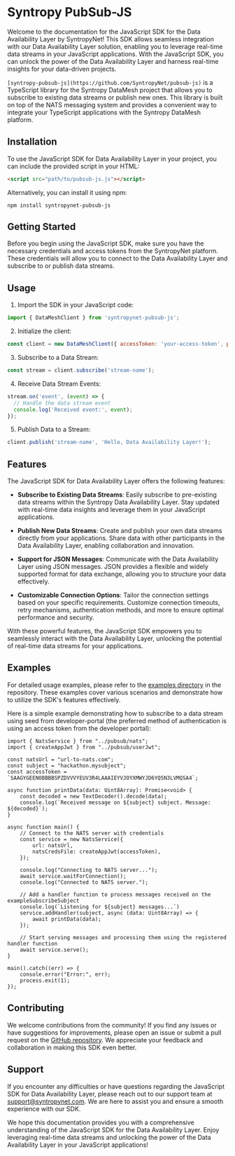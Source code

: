 # Syntropy PubSub-JS

Welcome to the documentation for the JavaScript SDK for the Data Availability Layer by SyntropyNet! This SDK allows seamless integration with our Data Availability Layer solution, enabling you to leverage real-time data streams in your JavaScript applications. With the JavaScript SDK, you can unlock the power of the Data Availability Layer and harness real-time insights for your data-driven projects.

`[syntropy-pubsub-js](https://github.com/SyntropyNet/pubsub-js)` is a TypeScript library for the Syntropy DataMesh project that allows you to subscribe to existing data streams or publish new ones. This library is built on top of the NATS messaging system and provides a convenient way to integrate your TypeScript applications with the Syntropy DataMesh platform.

## Installation

To use the JavaScript SDK for Data Availability Layer in your project, you can include the provided script in your HTML:

```html
<script src="path/to/pubsub-js.js"></script>
```

Alternatively, you can install it using npm:

```shell
npm install syntropynet-pubsub-js
```

## Getting Started

Before you begin using the JavaScript SDK, make sure you have the necessary credentials and access tokens from the SyntropyNet platform. These credentials will allow you to connect to the Data Availability Layer and subscribe to or publish data streams.

## Usage

1. Import the SDK in your JavaScript code:

```javascript
import { DataMeshClient } from 'syntropynet-pubsub-js';
```

2. Initialize the client:

```javascript
const client = new DataMeshClient({ accessToken: 'your-access-token', privateKey: 'your-private-key' });
```

3. Subscribe to a Data Stream:

```javascript
const stream = client.subscribe('stream-name');
```

4. Receive Data Stream Events:

```javascript
stream.on('event', (event) => {
  // Handle the data stream event
  console.log('Received event:', event);
});
```

5. Publish Data to a Stream:

```javascript
client.publish('stream-name', 'Hello, Data Availability Layer!');
```

## Features

The JavaScript SDK for Data Availability Layer offers the following features:

- **Subscribe to Existing Data Streams**: Easily subscribe to pre-existing data streams within the Syntropy Data Availability Layer. Stay updated with real-time data insights and leverage them in your JavaScript applications.

- **Publish New Data Streams**: Create and publish your own data streams directly from your applications. Share data with other participants in the Data Availability Layer, enabling collaboration and innovation.

- **Support for JSON Messages**: Communicate with the Data Availability Layer using JSON messages. JSON provides a flexible and widely supported format for data exchange, allowing you to structure your data effectively.

- **Customizable Connection Options**: Tailor the connection settings based on your specific requirements. Customize connection timeouts, retry mechanisms, authentication methods, and more to ensure optimal performance and security.

With these powerful features, the JavaScript SDK empowers you to seamlessly interact with the Data Availability Layer, unlocking the potential of real-time data streams for your applications.

## Examples

For detailed usage examples, please refer to the [examples directory](https://github.com/SyntropyNet/pubsub-js/examples) in the repository. These examples cover various scenarios and demonstrate how to utilize the SDK's features effectively.

Here is a simple example demonstrating how to subscribe to a data stream using seed from developer-portal (the preferred method of authentication is using an access token from the developer portal): 

```Text JavaScript
import { NatsService } from "../pubsub/nats";
import { createAppJwt } from "../pubsub/userJwt";

const natsUrl = "url-to-nats.com";
const subject = "hackathon.mysubject";
const accessToken = `SAAGYGEENOBBBBSPZDVVVYEUV3R4LAAAIEYVJOYXMWYJD6YQ5N3LVMQSA4`;

async function printData(data: Uint8Array): Promise<void> {
    const decoded = new TextDecoder().decode(data);
    console.log(`Received message on ${subject} subject. Message: ${decoded}`);
}

async function main() {
    // Connect to the NATS server with credentials
    const service = new NatsService({
        url: natsUrl,
        natsCredsFile: createAppJwt(accessToken),
    });

    console.log("Connecting to NATS server...");
    await service.waitForConnection();
    console.log("Connected to NATS server.");

    // Add a handler function to process messages received on the exampleSubscribeSubject
    console.log(`Listening for ${subject} messages...`)
    service.addHandler(subject, async (data: Uint8Array) => {
        await printData(data);
    });

    // Start serving messages and processing them using the registered handler function
    await service.serve();
}

main().catch((err) => {
    console.error("Error:", err);
    process.exit(1);
});
```

## Contributing

We welcome contributions from the community! If you find any issues or have suggestions for improvements, please open an issue or submit a pull request on the [GitHub repository](https://github.com/SyntropyNet/pubsub-js). We appreciate your feedback and collaboration in making this SDK even better.

## Support

If you encounter any difficulties or have questions regarding the JavaScript SDK for Data Availability Layer, please reach out to our support team at support@syntropynet.com. We are here to assist you and ensure a smooth experience with our SDK.

We hope this documentation provides you with a comprehensive understanding of the JavaScript SDK for the Data Availability Layer. Enjoy leveraging real-time data streams and unlocking the power of the Data Availability Layer in your JavaScript applications!